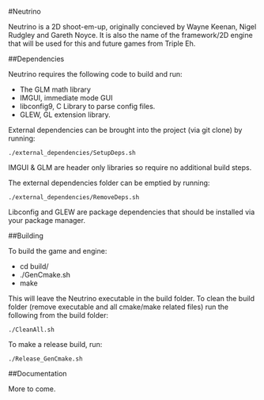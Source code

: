 #Neutrino

Neutrino is a 2D shoot-em-up, originally concieved by Wayne Keenan, Nigel Rudgley and Gareth Noyce. It is also the name
of the framework/2D engine that will be used for this and future games from Triple Eh.

##Dependencies

Neutrino requires the following code to build and run:

- The GLM math library
- IMGUI, immediate mode GUI 
- libconfig9, C Library to parse config files. 
- GLEW, GL extension library.

External dependencies can be brought into the project (via git clone) by running:

`./external_dependencies/SetupDeps.sh`

IMGUI & GLM are header only libraries so require no additional build steps.  

The external dependencies folder can be emptied by running:

`./external_dependencies/RemoveDeps.sh`

Libconfig and GLEW are package dependencies that should be installed via your package manager. 

##Building

To build the game and engine:

- cd build/
- ./GenCmake.sh
- make

This will leave the Neutrino executable in the build folder. To clean the build folder (remove executable and all cmake/make related files) run the following from the build folder:

`./CleanAll.sh` 

To make a release build, run:

`./Release_GenCmake.sh`


##Documentation

More to come.
